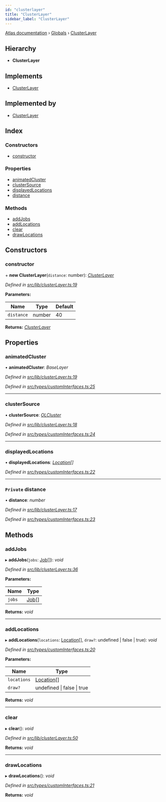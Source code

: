```yaml
---
id: "clusterlayer"
title: "ClusterLayer"
sidebar_label: "ClusterLayer"
---
```


[Atlas documentation](../index.md) › [Globals](../globals.md) › [ClusterLayer](clusterlayer.md)

## Hierarchy

* **ClusterLayer**

## Implements

* [ClusterLayer](clusterlayer.md)

## Implemented by

* [ClusterLayer](clusterlayer.md)

## Index

### Constructors

* [constructor](clusterlayer.md#constructor)

### Properties

* [animatedCluster](clusterlayer.md#animatedcluster)
* [clusterSource](clusterlayer.md#clustersource)
* [displayedLocations](clusterlayer.md#displayedlocations)
* [distance](clusterlayer.md#private-distance)

### Methods

* [addJobs](clusterlayer.md#addjobs)
* [addLocations](clusterlayer.md#addlocations)
* [clear](clusterlayer.md#clear)
* [drawLocations](clusterlayer.md#drawlocations)

## Constructors

###  constructor

\+ **new ClusterLayer**(`distance`: number): *[ClusterLayer](clusterlayer.md)*

*Defined in [src/lib/clusterLayer.ts:19](https://github.com/chronark/atlas/blob/0e3b309/src/lib/clusterLayer.ts#L19)*

**Parameters:**

Name | Type | Default |
------ | ------ | ------ |
`distance` | number | 40 |

**Returns:** *[ClusterLayer](clusterlayer.md)*

## Properties

###  animatedCluster

• **animatedCluster**: *BaseLayer*

*Defined in [src/lib/clusterLayer.ts:19](https://github.com/chronark/atlas/blob/0e3b309/src/lib/clusterLayer.ts#L19)*

*Defined in [src/types/customInterfaces.ts:25](https://github.com/chronark/atlas/blob/0e3b309/src/types/customInterfaces.ts#L25)*

___

###  clusterSource

• **clusterSource**: *[OLCluster](olcluster.md)*

*Defined in [src/lib/clusterLayer.ts:18](https://github.com/chronark/atlas/blob/0e3b309/src/lib/clusterLayer.ts#L18)*

*Defined in [src/types/customInterfaces.ts:24](https://github.com/chronark/atlas/blob/0e3b309/src/types/customInterfaces.ts#L24)*

___

###  displayedLocations

• **displayedLocations**: *[Location](../interfaces/location.md)[]*

*Defined in [src/types/customInterfaces.ts:22](https://github.com/chronark/atlas/blob/0e3b309/src/types/customInterfaces.ts#L22)*

___

### `Private` distance

• **distance**: *number*

*Defined in [src/lib/clusterLayer.ts:17](https://github.com/chronark/atlas/blob/0e3b309/src/lib/clusterLayer.ts#L17)*

*Defined in [src/types/customInterfaces.ts:23](https://github.com/chronark/atlas/blob/0e3b309/src/types/customInterfaces.ts#L23)*

## Methods

###  addJobs

▸ **addJobs**(`jobs`: [Job](../interfaces/job.md)[]): *void*

*Defined in [src/lib/clusterLayer.ts:36](https://github.com/chronark/atlas/blob/0e3b309/src/lib/clusterLayer.ts#L36)*

**Parameters:**

Name | Type |
------ | ------ |
`jobs` | [Job](../interfaces/job.md)[] |

**Returns:** *void*

___

###  addLocations

▸ **addLocations**(`locations`: [Location](../interfaces/location.md)[], `draw?`: undefined | false | true): *void*

*Defined in [src/types/customInterfaces.ts:20](https://github.com/chronark/atlas/blob/0e3b309/src/types/customInterfaces.ts#L20)*

**Parameters:**

Name | Type |
------ | ------ |
`locations` | [Location](../interfaces/location.md)[] |
`draw?` | undefined &#124; false &#124; true |

**Returns:** *void*

___

###  clear

▸ **clear**(): *void*

*Defined in [src/lib/clusterLayer.ts:50](https://github.com/chronark/atlas/blob/0e3b309/src/lib/clusterLayer.ts#L50)*

**Returns:** *void*

___

###  drawLocations

▸ **drawLocations**(): *void*

*Defined in [src/types/customInterfaces.ts:21](https://github.com/chronark/atlas/blob/0e3b309/src/types/customInterfaces.ts#L21)*

**Returns:** *void*

